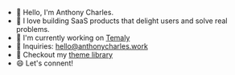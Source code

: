- 👋 Hello, I'm Anthony Charles.
- 👀 I love building SaaS products that delight users and solve real problems.
- 🌱 I'm currently working on [Temaly](https://temaly.com/)
- 💌 Inquiries: [hello@anthonycharles.work](mailto:hello@anthonycharles.work)
- 🔭 Checkout my [theme library](https://themes.temaly.com/) 
- 😄 Let's connent!

<!--
**anthonylan/anthonylan** is a ✨ _special_ ✨ repository because its `README.md` (this file) appears on your GitHub profile.

Here are some ideas to get you started:

- 🔭 I’m currently working on ...
- 🌱 I’m currently learning ...
- 👯 I’m looking to collaborate on ...
- 🤔 I’m looking for help with ...
- 💬 Ask me about ...
- 📫 How to reach me: ...
- 😄 Pronouns: ...
- ⚡ Fun fact: ...
-->
